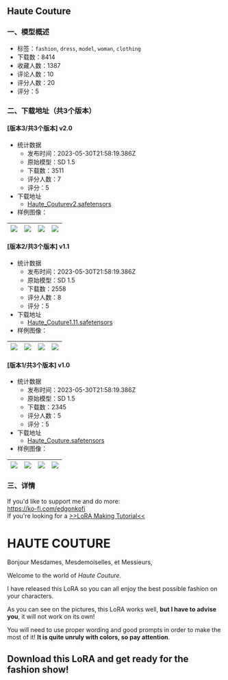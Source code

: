 ## Haute Couture
### 一、模型概述

- 标签：`fashion`, `dress`, `model`, `woman`, `clothing`
- 下载数：8414
- 收藏人数：1387
- 评论人数：10
- 评分人数：20
- 评分：5

### 二、下载地址（共3个版本）

#### [版本3/共3个版本] v2.0

- 统计数据
  - 发布时间：2023-05-30T21:58:19.386Z
  - 原始模型：SD 1.5
  - 下载数：3511
  - 评分人数：7
  - 评分：5
- 下载地址
  - [Haute_Couturev2.safetensors](https://civitai.com/api/download/models/85843)
- 样例图像：

| <img src="https://image.civitai.com/xG1nkqKTMzGDvpLrqFT7WA/30dacd91-3f2d-48b5-9401-1ab898511e1a/width=450/973736.jpeg" /> | <img src="https://image.civitai.com/xG1nkqKTMzGDvpLrqFT7WA/5c174302-e7a2-4ab7-bf0e-6e7f5a9142ad/width=450/973719.jpeg" /> | <img src="https://image.civitai.com/xG1nkqKTMzGDvpLrqFT7WA/a7c8b396-2792-4f59-8521-24e9fdad649f/width=450/973722.jpeg" /> | <img src="https://image.civitai.com/xG1nkqKTMzGDvpLrqFT7WA/68d94024-b756-4187-a3f3-f4b13d206f46/width=450/973717.jpeg" /> |
| ---- | ---- | ---- | ---- |

#### [版本2/共3个版本] v1.1

- 统计数据
  - 发布时间：2023-05-30T21:58:19.386Z
  - 原始模型：SD 1.5
  - 下载数：2558
  - 评分人数：8
  - 评分：5
- 下载地址
  - [Haute_Couture1.11.safetensors](https://civitai.com/api/download/models/45951)
- 样例图像：

| <img src="https://image.civitai.com/xG1nkqKTMzGDvpLrqFT7WA/f78e07fc-333e-44af-ade7-f2efc1cb2e00/width=450/497397.jpeg" /> | <img src="https://image.civitai.com/xG1nkqKTMzGDvpLrqFT7WA/cd416250-e36e-4eb0-40e8-a95eefeaf800/width=450/497414.jpeg" /> | <img src="https://image.civitai.com/xG1nkqKTMzGDvpLrqFT7WA/b4456b6c-6d25-49af-6670-a71d7a2e9300/width=450/497408.jpeg" /> | <img src="https://image.civitai.com/xG1nkqKTMzGDvpLrqFT7WA/321f4a14-e9a2-426b-b22b-3beb366f9900/width=450/497415.jpeg" /> |
| ---- | ---- | ---- | ---- |

#### [版本1/共3个版本] v1.0

- 统计数据
  - 发布时间：2023-05-30T21:58:19.386Z
  - 原始模型：SD 1.5
  - 下载数：2345
  - 评分人数：5
  - 评分：5
- 下载地址
  - [Haute_Couture.safetensors](https://civitai.com/api/download/models/13511)
- 样例图像：

| <img src="https://image.civitai.com/xG1nkqKTMzGDvpLrqFT7WA/de263db4-8451-4dc7-2b74-a44d6f526400/width=450/131480.jpeg" /> | <img src="https://image.civitai.com/xG1nkqKTMzGDvpLrqFT7WA/ac829d44-04ce-4be2-e631-5d3c5f691c00/width=450/130734.jpeg" /> | <img src="https://image.civitai.com/xG1nkqKTMzGDvpLrqFT7WA/52bdc266-f563-4427-d777-8799c0666000/width=450/130752.jpeg" /> | <img src="https://image.civitai.com/xG1nkqKTMzGDvpLrqFT7WA/5beef460-d965-4918-1b31-39bcb4930800/width=450/130751.jpeg" /> |
| ---- | ---- | ---- | ---- |


### 三、详情
<p>If you'd like to support me and do more:<br /><a rel="ugc" href="https://ko-fi.com/edgonkofi">https://ko-fi.com/edgonkofi</a><br />If you're looking for a <a target="_blank" rel="ugc" href="https://ko-fi.com/post/LoRA-Making-Tutorial-R6R3JEC2M">&gt;&gt;LoRA Making Tutorial&lt;&lt;</a></p><h1>HAUTE COUTURE</h1><p>Bonjour Mesdames, Mesdemoiselles, et Messieurs,</p><p>Welcome to the world of <em>Haute Couture</em>.</p><p>I have released this LoRA so you can all enjoy the best possible fashion on your characters.</p><p>As you can see on the pictures, this LoRA works well, <strong>but I have to advise you</strong>, it will not work on its own!</p><p>You will need to use proper wording and good prompts in order to make the most of it! <strong>It is quite unruly with colors, so pay attention</strong>.</p><h2>Download this LoRA and get ready for the fashion show!</h2>